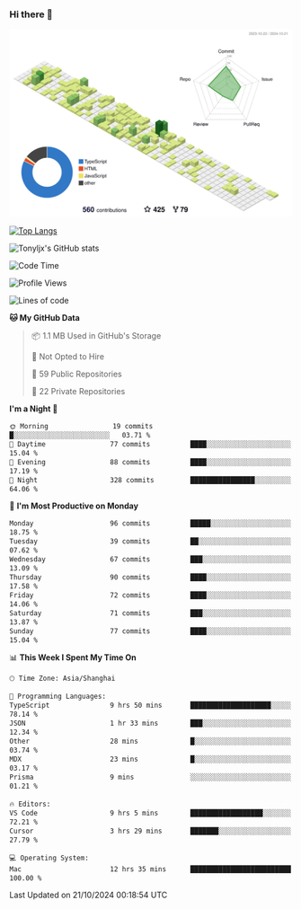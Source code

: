 ### Hi there 👋

![](./profile-3d-contrib/profile-green-animate.svg)

 

[![Top Langs](https://github-readme-stats.vercel.app/api/top-langs/?username=tonyljx)](https://github.com/anuraghazra/github-readme-stats)

![Tonyljx's GitHub stats](https://github-readme-stats.vercel.app/api?username=tonyljx&theme=default&show_icons=true)

 

<!--START_SECTION:waka-->
![Code Time](http://img.shields.io/badge/Code%20Time-810%20hrs%2059%20mins-blue)

![Profile Views](http://img.shields.io/badge/Profile%20Views-1-blue)

![Lines of code](https://img.shields.io/badge/From%20Hello%20World%20I%27ve%20Written-624.0%20thousand%20lines%20of%20code-blue)

**🐱 My GitHub Data** 

> 📦 1.1 MB Used in GitHub's Storage 
 > 
> 🚫 Not Opted to Hire
 > 
> 📜 59 Public Repositories 
 > 
> 🔑 22 Private Repositories 
 > 
**I'm a Night 🦉** 

```text
🌞 Morning                19 commits          █░░░░░░░░░░░░░░░░░░░░░░░░   03.71 % 
🌆 Daytime                77 commits          ████░░░░░░░░░░░░░░░░░░░░░   15.04 % 
🌃 Evening                88 commits          ████░░░░░░░░░░░░░░░░░░░░░   17.19 % 
🌙 Night                  328 commits         ████████████████░░░░░░░░░   64.06 % 
```
📅 **I'm Most Productive on Monday** 

```text
Monday                   96 commits          █████░░░░░░░░░░░░░░░░░░░░   18.75 % 
Tuesday                  39 commits          ██░░░░░░░░░░░░░░░░░░░░░░░   07.62 % 
Wednesday                67 commits          ███░░░░░░░░░░░░░░░░░░░░░░   13.09 % 
Thursday                 90 commits          ████░░░░░░░░░░░░░░░░░░░░░   17.58 % 
Friday                   72 commits          ████░░░░░░░░░░░░░░░░░░░░░   14.06 % 
Saturday                 71 commits          ███░░░░░░░░░░░░░░░░░░░░░░   13.87 % 
Sunday                   77 commits          ████░░░░░░░░░░░░░░░░░░░░░   15.04 % 
```


📊 **This Week I Spent My Time On** 

```text
🕑︎ Time Zone: Asia/Shanghai

💬 Programming Languages: 
TypeScript               9 hrs 50 mins       ████████████████████░░░░░   78.14 % 
JSON                     1 hr 33 mins        ███░░░░░░░░░░░░░░░░░░░░░░   12.34 % 
Other                    28 mins             █░░░░░░░░░░░░░░░░░░░░░░░░   03.74 % 
MDX                      23 mins             █░░░░░░░░░░░░░░░░░░░░░░░░   03.17 % 
Prisma                   9 mins              ░░░░░░░░░░░░░░░░░░░░░░░░░   01.21 % 

🔥 Editors: 
VS Code                  9 hrs 5 mins        ██████████████████░░░░░░░   72.21 % 
Cursor                   3 hrs 29 mins       ███████░░░░░░░░░░░░░░░░░░   27.79 % 

💻 Operating System: 
Mac                      12 hrs 35 mins      █████████████████████████   100.00 % 
```


 Last Updated on 21/10/2024 00:18:54 UTC
<!--END_SECTION:waka-->
